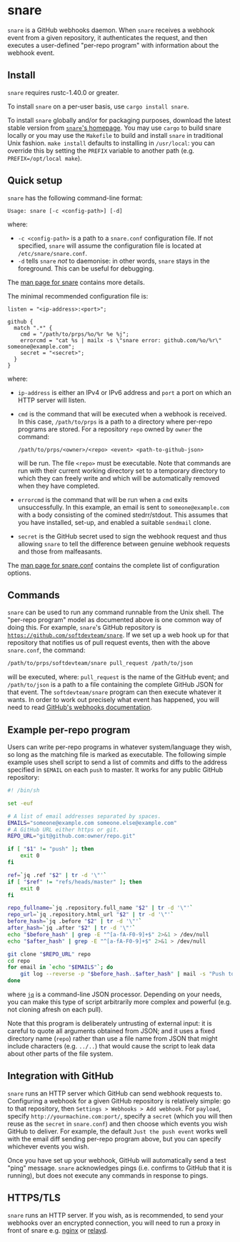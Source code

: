 # snare

`snare` is a GitHub webhooks daemon. When `snare` receives a webhook event from
a given repository, it authenticates the request, and then executes a
user-defined "per-repo program" with information about the webhook event.


## Install

`snare` requires rustc-1.40.0 or greater.

To install `snare` on a per-user basis, use `cargo install snare`.

To install `snare` globally and/or for packaging purposes, download the latest
stable version from [`snare`'s homepage](https://tratt.net/laurie/src/snare/).
You may use `cargo` to build snare locally or you may use the `Makefile` to
build and install `snare` in traditional Unix fashion. `make install` defaults
to installing in `/usr/local`: you can override this by setting the `PREFIX`
variable to another path (e.g. `PREFIX=/opt/local make`).


## Quick setup

`snare` has the following command-line format:

```
Usage: snare [-c <config-path>] [-d]
```

where:

 * `-c <config-path>` is a path to a `snare.conf` configuration file. If not
   specified, `snare` will assume the configuration file is located at
   `/etc/snare/snare.conf`.
 * `-d` tells `snare` *not* to daemonise: in other words, `snare` stays in the
   foreground. This can be useful for debugging.

The [man page for snare](https://softdevteam.github.io/snare/snare.1.html) contains
more details.

The minimal recommended configuration file is:

```
listen = "<ip-address>:<port>";

github {
  match ".*" {
    cmd = "/path/to/prps/%o/%r %e %j";
    errorcmd = "cat %s | mailx -s \"snare error: github.com/%o/%r\" someone@example.com";
    secret = "<secret>";
  }
}
```

where:

 * `ip-address` is either an IPv4 or IPv6 address and `port` a port on which an
   HTTP server will listen.
 * `cmd` is the command that will be executed when a webhook is received. In
   this case, `/path/to/prps` is a path to a directory where per-repo programs
   are stored. For a repository `repo` owned by `owner` the command:

     ```
     /path/to/prps/<owner>/<repo> <event> <path-to-github-json>
     ```

   will be run. The file `<repo>` must be executable. Note that commands are
   run with their current working directory set to a temporary directory to
   which they can freely write and which will be automatically removed when
   they have completed.
 * `errorcmd` is the command that will be run when a `cmd` exits
   unsuccessfully. In this example, an email is sent to `someone@example.com`
   with a body consisting of the comined stedrr/stdout. This assumes that you
   have installed, set-up, and enabled a suitable `sendmail` clone.
 * `secret` is the GitHub secret used to sign the webhook request and thus
   allowing `snare` to tell the difference between genuine webhook requests
   and those from malfeasants.

The [man page for
snare.conf](https://softdevteam.github.io/snare/snare.conf.5.html) contains the
complete list of configuration options.


## Commands

`snare` can be used to run any command runnable from the Unix shell. The
"per-repo program" model as documented above is one common way of doing this.
For example, `snare`'s GitHub
repository is
[`https://github.com/softdevteam/snare`](https://github.com/softdevteam/snare).
If we set up a web hook up for that repository that notifies us of pull request
events, then with the above `snare.conf`, the command:

```sh
/path/to/prps/softdevteam/snare pull_request /path/to/json
```

will be executed, where: `pull_request` is the name of the GitHub event; and
`/path/to/json` is a path to a file containing the complete GitHub JSON for
that event. The `softdevteam/snare` program can then execute whatever it wants.
In order to work out precisely what event has happened, you will need to read
[GitHub's webhooks documentation](https://developer.github.com/webhooks/).


## Example per-repo program

Users can write per-repo programs in whatever system/language they wish, so
long as the matching file is marked as executable. The following simple example
uses shell script to send a list of commits and diffs to the address specified
in `$EMAIL` on each `push` to master. It works for any public GitHub
repository:

```sh
#! /bin/sh

set -euf

# A list of email addresses separated by spaces.
EMAILS="someone@example.com someone.else@example.com"
# A GitHub URL either https or git.
REPO_URL="git@github.com:owner/repo.git"

if [ "$1" != "push" ]; then
    exit 0
fi

ref=`jq .ref "$2" | tr -d '\"'`
if [ "$ref" != "refs/heads/master" ]; then
    exit 0
fi

repo_fullname=`jq .repository.full_name "$2" | tr -d '\"'`
repo_url=`jq .repository.html_url "$2" | tr -d '\"'`
before_hash=`jq .before "$2" | tr -d '\"'`
after_hash=`jq .after "$2" | tr -d '\"'`
echo "$before_hash" | grep -E "^[a-fA-F0-9]+$" 2>&1 > /dev/null
echo "$after_hash" | grep -E "^[a-fA-F0-9]+$" 2>&1 > /dev/null

git clone "$REPO_URL" repo
cd repo
for email in `echo "$EMAILS"`; do
    git log --reverse -p "$before_hash..$after_hash" | mail -s "Push to $repo_fullname" "$email"
done
```

where [`jq`](https://stedolan.github.io/jq/) is a command-line JSON processor.
Depending on your needs, you can make this type of script arbitrarily more
complex and powerful (e.g. not cloning afresh on each pull).

Note that this program is deliberately untrusting of external input: it is
careful to quote all arguments obtained from JSON; and it uses a fixed
directory name (`repo`) rather than use a file name from JSON that might
include characters (e.g. `../..`) that would cause the script to leak data
about other parts of the file system.


## Integration with GitHub

`snare` runs an HTTP server which GitHub can send webhook requests to.
Configuring a webhook for a given GitHub repository is relatively simple: go to
that repository, then `Settings > Webhooks > Add webhook`. For `payload`,
specify `http://yourmachine.com:port/`, specify a `secret` (which you will then
reuse as the `secret` in `snare.conf`) and then choose which events you wish
GitHub to deliver. For example, the default `Just the push event` works well
with the email diff sending per-repo program above, but you can specify
whichever events you wish.

Once you have set up your webhook, GitHub will automatically send a test "ping"
message. `snare` acknowledges pings (i.e. confirms to GitHub that it is
running), but does not execute any commands in response to pings.


## HTTPS/TLS

`snare` runs an HTTP server. If you wish, as is recommended, to send your
webhooks over an encrypted connection, you will need to run a proxy in front of
snare e.g.
[nginx](https://docs.nginx.com/nginx/admin-guide/web-server/reverse-proxy/) or
[relayd](https://man.openbsd.org/relayd.8).
